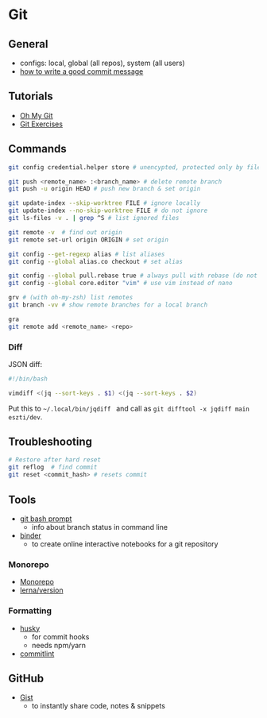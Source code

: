 # Git

## General

- configs: local, global (all repos), system (all users)
- [how to write a good commit message](https://chris.beams.io/posts/git-commit/)

## Tutorials

- [Oh My Git](https://ohmygit.org/)
- [Git Exercises](https://gitexercises.fracz.com/)

## Commands

```bash
git config credential.helper store # unencypted, protected only by file permissions

git push <remote_name> :<branch_name> # delete remote branch
git push -u origin HEAD # push new branch & set origin

git update-index --skip-worktree FILE # ignore locally
git update-index --no-skip-worktree FILE # do not ignore
git ls-files -v . | grep ^S # list ignored files

git remote -v  # find out origin
git remote set-url origin ORIGIN # set origin

git config --get-regexp alias # list aliases
git config --global alias.co checkout # set alias

git config --global pull.rebase true # always pull with rebase (do not create extra merge commit when merging into your local branch)
git config --global core.editor "vim" # use vim instead of nano

grv # (with oh-my-zsh) list remotes
git branch -vv # show remote branches for a local branch

gra
git remote add <remote_name> <repo>
```

### Diff

JSON diff:

```sh
#!/bin/bash

vimdiff <(jq --sort-keys . $1) <(jq --sort-keys . $2)
```

Put this to `~/.local/bin/jqdiff ` and call as `git difftool -x jqdiff main eszti/dev`.


## Troubleshooting

```bash
# Restore after hard reset
git reflog  # find commit
git reset <commit_hash> # resets commit
```

## Tools

- [git bash prompt](https://github.com/magicmonty/bash-git-prompt)
  - info about branch status in command line
- [binder](https://mybinder.org/) 
  - to create online interactive notebooks for a git repository

### Monorepo

- [Monorepo](https://www.atlassian.com/git/tutorials/monorepos)
- [lerna/version](https://github.com/lerna/lerna/tree/main/commands/version)

### Formatting

- [husky](https://github.com/typicode/husky) 
  - for commit hooks
  - needs npm/yarn
- [commitlint](https://commitlint.js.org/#/)

## GitHub

- [Gist](https://gist.github.com/)
  - to instantly share code, notes & snippets